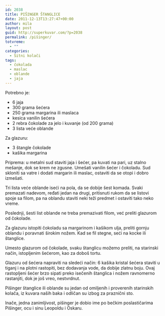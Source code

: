 ```yaml
---
id: 2038
title: PIŠINGER ŠTANGLICE
date: 2011-12-13T13:27:47+00:00
author: mila
layout: post
guid: http://superkuvar.com/?p=2038
permalink: /pišinger/
totvreme:
  - ""
categories:
  - Sitni kolači
tags:
  - čokolada
  - maslac
  - oblande
  - jaja
---
```

Potrebno je:

  * 6 jaja
  * 300 grama šećera
  * 250 grama margarina ili maslaca
  * kesica vanilin šećera
  * 2 rebra čokolade za jelo i kuvanje (od 200 grama)
  * 3 lista veće oblande

Za glazuru:

  * 3 štangle čokolade
  * kašika margarina

Priprema: u metalni sud staviti jaja i šećer, pa kuvati na pari, uz stalno mešanje, dok se krem ne zgusne. Umešati vanilin šećer i čokoladu. Sud skloniti sa vatre i dodati margarin ili maslac, ostaviti da se otopi i dobro izmešati.

Tri lista veće oblande iseći na pola, da se dobije šest komada. Svaki premazati nadevom, ređati jedan na drugi, pritisnuti rukom da se listovi spoje sa filom, pa na oblandu staviti neki teži predmet i ostaviti tako neko vreme.

Poslednji, šesti list oblande ne treba premazivati filom, već preliti glazurom od čokolade.

Za glazuru istopiti čokoladu sa margarinom i kašikom ulja, preliti gornju oblandu i poravnati širokim nožem. Kad se fil stegne, seći na kocke ili štanglice.

Umesto glazurom od čokolade, svaku štanglicu možemo preliti, na starinski način, istopljenim šećerom, kao za doboš tortu.

Glazuru od šećera napraviti na sledeći način: 6 kašika kristal šećera staviti u tiganj i na plotni rastopiti, bez dodavanja vode, da dobije zlatnu boju. Ovaj rastopljeni šećer brzo sipati preko isečenih štanglica i nožem ravnomerno rastanjiti, dok je još vreo, nestvrdnut.

Pišinger štanglice ili oblande su jedan od omiljenih i proverenih starinskih kolača, iz kuvara naših baka i odličan su izbog za praznični sto.

Inače, jedna zanimljivost, pišinger je dobio ime po bečkim poslastičarima Pišinger, ocu i sinu Leopoldu i Oskaru.